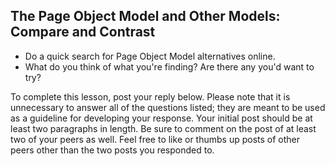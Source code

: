 ## The Page Object Model and Other Models: Compare and Contrast

- Do a quick search for Page Object Model alternatives online.
- What do you think of what you're finding? Are there any you'd want to try?

To complete this lesson, post your reply below. Please note that it is
unnecessary to answer all of the questions listed; they are meant to be used as
a guideline for developing your response. Your initial post should be at least
two paragraphs in length. Be sure to comment on the post of at least two of your
peers as well. Feel free to like or thumbs up posts of other peers other than
the two posts you responded to.
